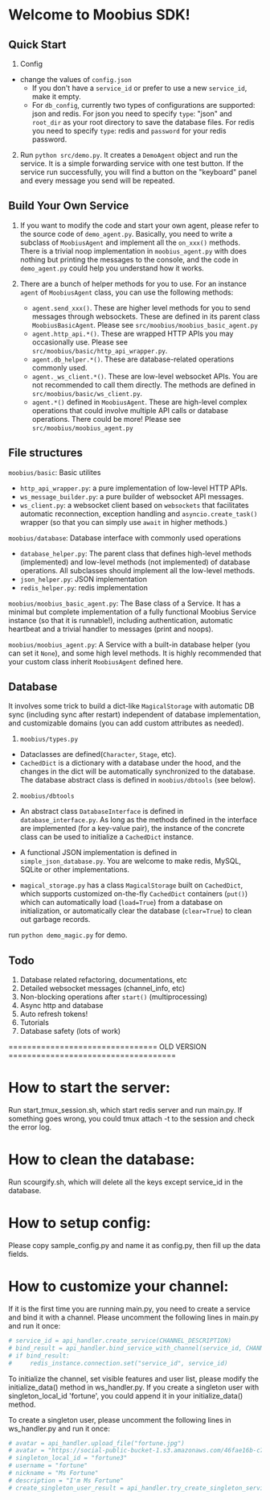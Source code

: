 # Welcome to Moobius SDK!

## Quick Start

1. Config
- change the values of `config.json`
    - If you don't have a `service_id` or prefer to use a new `service_id`, make it empty.
    - For `db_config`, currently two types of configurations are supported: json and redis. For json you need to specify `type`: "json" and `root_dir` as your root directory to save the database files. For redis you need to specify `type`: redis and `password` for your redis password.

2. Run `python src/demo.py`. It creates a `DemoAgent` object and run the service. It is a simple forwarding service with one test button. If the service run successfully, you will find a button on the "keyboard" panel and every message you send will be repeated.

## Build Your Own Service

1. If you want to modify the code and start your own agent, please refer to the source code of `demo_agent.py`. Basically, you need to write a subclass of `MoobiusAgent` and implement all the `on_xxx()` methods. There is a trivial noop implementation in `moobius_agent.py` with does nothing but printing the messages to the console, and the code in `demo_agent.py` could help you understand how it works.

2. There are a bunch of helper methods for you to use. For an instance `agent` of `MoobiusAgent` class, you can use the following methods:
    - `agent.send_xxx()`. These are higher level methods for you to send messages through websockets. These are defined in its parent class `MoobiusBasicAgent`. Please see `src/moobius/moobius_basic_agent.py`
    - `agent.http_api.*()`. These are wrapped HTTP APIs you may occasionally use. Please see `src/moobius/basic/http_api_wrapper.py`.
    - `agent.db_helper.*()`. These are database-related operations commonly used.
    - `agent._ws_client.*()`. These are low-level websocket APIs. You are not recommended to call them directly. The methods are defined in `src/moobius/basic/ws_client.py`.
    - `agent.*()` defined in `MoobiusAgent`. These are high-level complex operations that could involve multiple API calls or database operations. There could be more! Please see `src/moobius/moobius_agent.py`

## File structures
`moobius/basic`: Basic utilites
- `http_api_wrapper.py`: a pure implementation of low-level HTTP APIs.
- `ws_message_builder.py`: a pure builder of websocket API messages.
- `ws_client.py`: a websocket client based on `websockets` that facilitates automatic reconnection, exception handling and `asyncio.create_task()` wrapper (so that you can simply use `await` in higher methods.)

`moobius/database`: Database interface with commonly used operations
- `database_helper.py`: The parent class that defines high-level methods (implemented) and low-level methods (not implemented) of database operations. All subclasses should implement all the low-level methods.
- `json_helper.py`: JSON implementation
- `redis_helper.py`: redis implementation

`moobius/moobius_basic_agent.py`: The Base class of a Service. It has a minimal but complete implementation of a fully functional Moobius Service instance (so that it is runnable!), including authentication, automatic heartbeat and a trivial handler to messages (print and noops).

`moobius/moobius_agent.py`: A Service with a built-in database helper (you can set it `None`), and some high level methods. It is highly recommended that your custom class inherit `MoobiusAgent` defined here.


## Database
It involves some trick to build a dict-like `MagicalStorage` with automatic DB sync (including sync after restart) independent of database implementation, and customizable domains (you can add custom attributes as needed).

1. `moobius/types.py`
- Dataclasses are defined(`Character`, `Stage`, etc).
- `CachedDict` is a dictionary with a database under the hood, and the changes in the dict will be automatically synchronized to the database. The database abstract class is defined in `moobius/dbtools` (see below).

2. `moobius/dbtools`
- An abstract class `DatabaseInterface` is defined in `database_interface.py`. As long as the methods defined in the interface are implemented (for a key-value pair), the instance of the concrete class can be used to initialize a `CachedDict` instance.

- A functional JSON implementation is defined in `simple_json_database.py`. You are welcome to make redis, MySQL, SQLite or other implementations.

- `magical_storage.py` has a class `MagicalStorage` built on `CachedDict`, which supports customized on-the-fly `CachedDict` containers (`put()`) which can automatically load (`load=True`) from a database on initialization, or automatically clear the database (`clear=True`) to clean out garbage records.

run `python demo_magic.py` for demo.


## Todo
1. Database related refactoring, documentations, etc
2. Detailed websocket messages (channel_info, etc)
3. Non-blocking operations after `start()` (multiprocessing)
4. Async http and database
5. Auto refresh tokens!
6. Tutorials
7. Database safety (lots of work)



================================ OLD VERSION ====================================


# How to start the server:
Run start_tmux_session.sh, which start redis server and run main.py. If something goes wrong, you could tmux attach -t to the session and check the error log.

# How to clean the database:
Run scourgify.sh, which will delete all the keys except service_id in the database.

# How to setup config:
Please copy sample_config.py and name it as config.py, then fill up the data fields.

# How to customize your channel:
If it is the first time you are running main.py, you need to create a service and bind it with a channel. 
Please uncomment the following lines in main.py and run it once:

```python
# service_id = api_handler.create_service(CHANNEL_DESCRIPTION)
# bind_result = api_handler.bind_service_with_channel(service_id, CHANNEL_ID)
# if bind_result:
#     redis_instance.connection.set("service_id", service_id)
```

To initialize the channel, set visible features and user list, please modify the initialize_data() method in ws_handler.py.
If you create a singleton user with singleton_local_id 'fortune', you could append it in your initialize_data() method.

To create a singleton user, please uncomment the following lines in ws_handler.py and run it once:
```python
# avatar = api_handler.upload_file("fortune.jpg")
# avatar = "https://social-public-bucket-1.s3.amazonaws.com/46fae16b-c72c-455f-aa51-0875d6187019.jpg"
# singleton_local_id = "fortune3"
# username = "fortune"
# nickname = "Ms Fortune"
# description = "I'm Ms Fortune"
# create_singleton_user_result = api_handler.try_create_singleton_service_user(service_id, singleton_local_id, username, nickname, avatar, description)
``` 